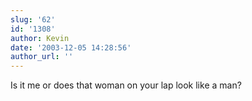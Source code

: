 ```yaml
---
slug: '62'
id: '1308'
author: Kevin
date: '2003-12-05 14:28:56'
author_url: ''
---
```

Is it me or does that woman on your lap look like a man?
